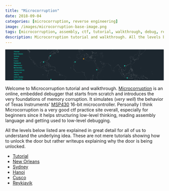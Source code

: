 ```yaml
---
title: "Microcorruption"
date: 2018-09-04
categories: [microcorruption, reverse engineering]
image: /images/microcorruption-base-image.png
tags: [microcorruption, assembly, ctf, tutorial, walkthrough, debug, reverse engineering]
description: Microcorruption tutorial and walkthrough. All the levels below listed are explained in great detail for all of us to understand the underlying idea. These are not mere tutorials showing how to unlock the door but rather writeups explaining why the door is being unlocked.
---
```

![microcorruption](/images/microcorruption-index.png)

Welcome to Microcorruption tutorial and walkthrough. [Microcorruption](https://microcorruption.com) is an online, embedded debugger that starts from scratch and introduces the very foundations of memory corruption. It simulates (*very well*) the behavior of Texas Instruments' [MSP430](http://www.ti.com/microcontrollers/msp430-ultra-low-power-mcus/overview.html) 16-bit microcontroller. Personally I think Microcorruption is a very good ctf practice site overall, especially for beginners since it helps structuring low-level thinking, reading assembly language and getting used to low-level debugging. 

All the levels below listed are explained in great detail for all of us to understand the underlying idea. These are not mere tutorials showing how to unlock the door but rather writeups explaining why the door is being unlocked.

* [Tutorial](/microcorruption/tutorial)
* [New Orleans](/microcorruption/new-orleans)
* [Sydney](/microcorruption/sydney)
* [Hanoi](/microcorruption/hanoi)
* [Cusco](/microcorruption/cusco)
* [Reykjavik](/microcorruption/reykjavik)

